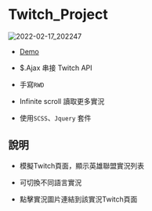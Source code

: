 # Twitch_Project

![2022-02-17_202247](https://user-images.githubusercontent.com/92734689/154481061-d9e4d09e-08ee-44ba-a712-2ad08271046a.png)

- [Demo](https://gbf555136.github.io/Twitch_Project)

- $.Ajax 串接 Twitch API

- 手寫`RWD`

- Infinite scroll 讀取更多實況

- 使用`SCSS`、`Jquery` 套件

## 說明

- 模擬Twitch頁面，顯示英雄聯盟實況列表

- 可切換不同語言實況

- 點擊實況圖片連結到該實況Twitch頁面

